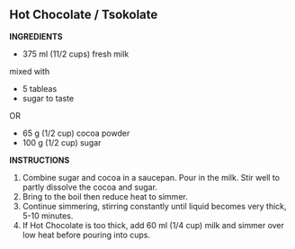 ## Hot Chocolate / Tsokolate

**INGREDIENTS**

- 375 ml (11/2 cups) fresh milk

mixed with

- 5 tableas
- sugar to taste

OR

- 65 g (1/2 cup) cocoa powder
- 100 g (1/2 cup) sugar

**INSTRUCTIONS**

1. Combine sugar and cocoa in a saucepan. Pour in the milk. Stir well to partly dissolve the cocoa and sugar.
1. Bring to the boil then reduce heat to simmer.
1. Continue simmering, stirring constantly until liquid becomes very thick, 5-10 minutes.
1. If Hot Chocolate is too thick, add 60 ml (1/4 cup) milk and simmer over low heat before pouring into cups.
